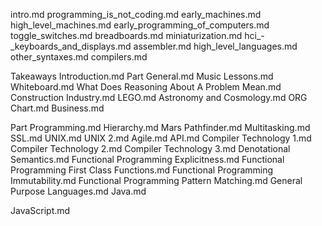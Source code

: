 intro.md
programming_is_not_coding.md
early_machines.md
high_level_machines.md
early_programming_of_computers.md
toggle_switches.md
breadboards.md
miniaturization.md
hci_-_keyboards_and_displays.md
assembler.md
high_level_languages.md
other_syntaxes.md
compilers.md

Takeaways Introduction.md
Part General.md
Music Lessons.md
Whiteboard.md
What Does Reasoning About A Problem Mean.md
Construction Industry.md
LEGO.md
Astronomy and Cosmology.md
ORG Chart.md
Business.md


Part Programming.md
Hierarchy.md
Mars Pathfinder.md
Multitasking.md
SSL.md
UNIX.md
UNIX 2.md
Agile.md
API.md
Compiler Technology 1.md
Compiler Technology 2.md
Compiler Technology 3.md
Denotational Semantics.md
Functional Programming Explicitness.md
Functional Programming First Class Functions.md
Functional Programming Immutability.md
Functional Programming Pattern Matching.md
General Purpose Languages.md
Java.md

JavaScript.md

